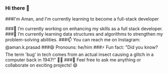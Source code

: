 ### Hi there 👋
###I'm Aman, and I'm currently learning to become a full-stack developer

###🔭 I’m currently working on enhancing my skills as a full stack developer.
###🌱 I’m currently learning data structures and algorithms to strengthen my problem-solving abilities.
###📫 You can reach me on Instagram: @aman.k.prasad
###😄 Pronouns: he/him
###⚡ Fun fact: "Did you know? The term 'bug' in tech comes from an actual insect causing a glitch in a computer back in 1947!" 🐞👾
###👯 Feel free to ask me anything or collaborate on exciting projects! 😄



<!--
**Kumaraman6723/Kumaraman6723** is a ✨ _special_ ✨ repository because its `README.md` (this file) appears on your GitHub profile.

Here are some ideas to get you started:

- 🔭 I’m currently working on ...
- 🌱 I’m currently learning ...
- 👯 I’m looking to collaborate on ...
- 🤔 I’m looking for help with ...
- 💬 Ask me about ...
- 📫 How to reach me: ...
- 😄 Pronouns: ...
- ⚡ Fun fact: ...
-->
